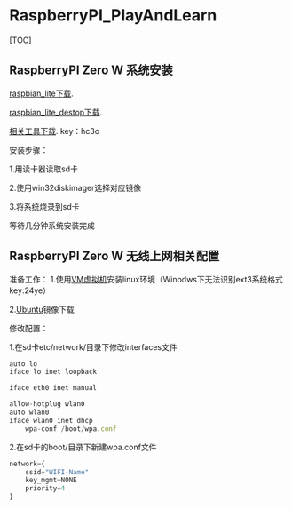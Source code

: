 # RaspberryPI_PlayAndLearn
[TOC]
## RaspberryPI Zero W 系统安装
[raspbian_lite下载](https://downloads.raspberrypi.org/raspbian_lite/images/).

[raspbian_lite_destop下载](https://downloads.raspberrypi.org/raspbian/images/).

[相关工具下载](https://pan.baidu.com/s/1t4ZDyHNjRRUz8s_061OO4g). key：hc3o

安装步骤：

1.用读卡器读取sd卡

2.使用win32diskimager选择对应镜像

3.将系统烧录到sd卡

等待几分钟系统安装完成

## RaspberryPI Zero W 无线上网相关配置
准备工作：
1.使用[VM虚拟机](https://pan.baidu.com/s/1nKCUIUoV0sKJye5Xjfm0GQ)安装linux环境（Winodws下无法识别ext3系统格式 key:24ye）

2.[Ubuntu](https://www.ubuntu.com/download/desktop)镜像下载

修改配置：

1.在sd卡etc/network/目录下修改interfaces文件
```javascript
auto lo
iface lo inet loopback

iface eth0 inet manual

allow-hotplug wlan0
auto wlan0
iface wlan0 inet dhcp
    wpa-conf /boot/wpa.conf
```

2.在sd卡的boot/目录下新建wpa.conf文件
```javascript
network={
    ssid="WIFI-Name"
    key_mgmt=NONE
    priority=4
}
```



